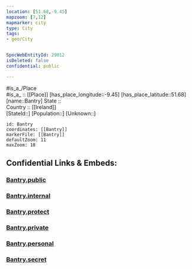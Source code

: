 ```yaml
---
location: [51.68,-9.45] 
mapzoom: [7,12] 
mapmarker: city 
type: City
tags:
- geo/City


SpocWebEntityId: 29012
isDeleted: false
confidential: public

---
```

#is_a_/Place  
#is_a_ :: [[Place]] 
[has_place_longitude::-9.45] 
[has_place_latitude::51.68] 
[name::Bantry] 
State ::  
Country :: [[Ireland]]  
[StateId::] 
[Population::] 
[Unknown::] 


```leaflet
id: Bantry
coordinates: [[Bantry]] 
markerFile: [[Bantry]] 
defaultZoom: 11 
maxZoom: 18
```


## Confidential Links & Embeds: 

### [Bantry.public](/_public/\Earth\Continent\Europe\Europe~North\Ireland\Ireland,Provinces\Munster\Cork,County\CityBantry.public.md) 

### [Bantry.internal](/_internal/\Earth\Continent\Europe\Europe~North\Ireland\Ireland,Provinces\Munster\Cork,County\CityBantry.internal.md) 

### [Bantry.protect](/_protect/\Earth\Continent\Europe\Europe~North\Ireland\Ireland,Provinces\Munster\Cork,County\CityBantry.protect.md) 

### [Bantry.private](/_private/\Earth\Continent\Europe\Europe~North\Ireland\Ireland,Provinces\Munster\Cork,County\CityBantry.private.md) 

### [Bantry.personal](/_personal/\Earth\Continent\Europe\Europe~North\Ireland\Ireland,Provinces\Munster\Cork,County\CityBantry.personal.md) 

### [Bantry.secret](/_secret/\Earth\Continent\Europe\Europe~North\Ireland\Ireland,Provinces\Munster\Cork,County\CityBantry.secret.md)

